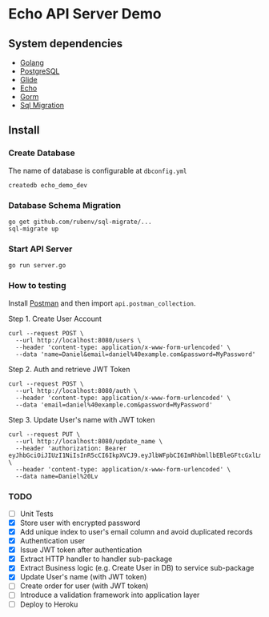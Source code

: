 
Echo API Server Demo
====================


System dependencies
------------

- [Golang](https://golang.org)
- [PostgreSQL](https://www.postgresql.org)
- [Glide](https://github.com/Masterminds/glide)
- [Echo](https://github.com/labstack/echo)
- [Gorm](https://github.com/jinzhu/gorm)
- [Sql Migration](https://github.com/rubenv/sql-migrate)



Install
------------

### Create Database
The name of database is configurable at `dbconfig.yml`
```shell
createdb echo_demo_dev
```

### Database Schema Migration
```shell
go get github.com/rubenv/sql-migrate/...
sql-migrate up
```

### Start API Server
```shell
go run server.go
```

### How to testing

Install [Postman](https://chrome.google.com/webstore/detail/postman/fhbjgbiflinjbdggehcddcbncdddomop?hl=en) and then import `api.postman_collection`.

Step 1. Create User Account
```shell
curl --request POST \
  --url http://localhost:8080/users \
  --header 'content-type: application/x-www-form-urlencoded' \
  --data 'name=Daniel&email=daniel%40example.com&password=MyPassword'
```

Step 2. Auth and retrieve JWT Token
```shell
curl --request POST \
  --url http://localhost:8080/auth \
  --header 'content-type: application/x-www-form-urlencoded' \
  --data 'email=daniel%40example.com&password=MyPassword'
```

Step 3. Update User's name with JWT token
```shell
curl --request PUT \
  --url http://localhost:8080/update_name \
  --header 'authorization: Bearer eyJhbGciOiJIUzI1NiIsInR5cCI6IkpXVCJ9.eyJlbWFpbCI6ImRhbmllbEBleGFtcGxlLmNvbSJ9.WGtSoCzB6TAOIJED5FWuvGbE_wiI9UVBv4BGHXvW_Og' \
  --header 'content-type: application/x-www-form-urlencoded' \
  --data name=Daniel%20Lv
```


### TODO
- [ ] Unit Tests
- [x] Store user with encrypted password
- [x] Add unique index to user's email column and avoid duplicated records
- [x] Authentication user
- [x] Issue JWT token after authentication
- [x] Extract HTTP handler to handler sub-package
- [x] Extract Business logic (e.g. Create User in DB) to service sub-package
- [x] Update User's name (with JWT token)
- [ ] Create order for user (with JWT token)
- [ ] Introduce a validation framework into application layer
- [ ] Deploy to Heroku
